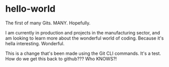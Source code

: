 # hello-world
The first of many Gits. MANY. Hopefully.

I am currently in production and projects in the manufacturing sector, and am looking to learn more about the wonderful world of coding. Because it's hella interesting. Wonderful.

This is a change that's been made using the Git CLI commands. It's a test. How do we get this back to github??? Who KNOWS?!
